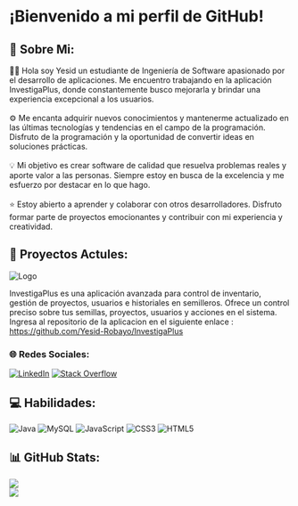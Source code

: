# ¡Bienvenido a mi perfil de GitHub!

## 💫 Sobre Mi:
👨‍💻 Hola soy Yesid un estudiante de Ingeniería de Software apasionado por el desarrollo de aplicaciones. Me encuentro trabajando en la aplicación InvestigaPlus, donde constantemente busco mejorarla y brindar una experiencia excepcional a los usuarios.<br><br>⚙️ Me encanta adquirir nuevos conocimientos y mantenerme actualizado en las últimas tecnologías y tendencias en el campo de la programación. Disfruto de la programación y la oportunidad de convertir ideas en soluciones prácticas.<br><br> 💡 Mi objetivo es crear software de calidad que resuelva problemas reales y aporte valor a las personas. Siempre estoy en busca de la excelencia y me esfuerzo por destacar en lo que hago.<br><br>⭐️ Estoy abierto a aprender y colaborar con otros desarrolladores. Disfruto formar parte de proyectos emocionantes y contribuir con mi experiencia y creatividad.

## 💫 Proyectos Actules:


![Logo](https://github.com/Yesid-Robayo/Yesid-Robayo/assets/114313044/466fe60f-ff53-46bc-a151-252cb478b296)

InvestigaPlus es una aplicación avanzada para control de inventario, gestión de proyectos, usuarios e historiales en semilleros. Ofrece un control preciso sobre tus semillas, proyectos, usuarios y acciones en el sistema.
Ingresa al repositorio de la aplicacion en el siguiente enlace :
https://github.com/Yesid-Robayo/InvestigaPlus

### 🌐 Redes Sociales:
[![LinkedIn](https://img.shields.io/badge/LinkedIn-%230077B5.svg?logo=linkedin&logoColor=white)](https://linkedin.com/in/yesid11) [![Stack Overflow](https://img.shields.io/badge/-Stackoverflow-FE7A16?logo=stack-overflow&logoColor=white)](https://stackoverflow.com/users/22196843) 

## 💻 Habilidades:
![Java](https://img.shields.io/badge/java-%23ED8B00.svg?style=for-the-badge&logo=java&logoColor=white) ![MySQL](https://img.shields.io/badge/mysql-%2300f.svg?style=for-the-badge&logo=mysql&logoColor=white) ![JavaScript](https://img.shields.io/badge/javascript-%23323330.svg?style=for-the-badge&logo=javascript&logoColor=%23F7DF1E) ![CSS3](https://img.shields.io/badge/css3-%231572B6.svg?style=for-the-badge&logo=css3&logoColor=white) ![HTML5](https://img.shields.io/badge/html5-%23E34F26.svg?style=for-the-badge&logo=html5&logoColor=white)
## 📊 GitHub Stats:
![](https://github-readme-stats.vercel.app/api?username=Yesid-Robayo&theme=dark&hide_border=false&include_all_commits=true&count_private=true)<br/>
![](https://github-readme-streak-stats.herokuapp.com/?user=Yesid-Robayo&theme=dark&hide_border=false)<br/>


